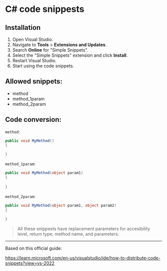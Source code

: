 # C# code snippests

## Installation

1. Open Visual Studio.
2. Navigate to **Tools** > **Extensions and Updates**.
3. Search **Online** for "Simple Snippets".
4. Select the "Simple Snippets" extension and click **Install**.
5. Restart Visual Studio.
6. Start using the code snippets.

## Allowed snippets:
+ method
+ method_1param
+ method_2param

## Code conversion: 

`method`:
```c#
public void MyMethod()
{

}
```

`method_1param`:
```c#
public void MyMethod(object param1)
{
    
}
```

`method_2param`:
```c#
public void MyMethod(object param1, object param2)
{
    
}
```


> All these snippests have replacement parameters for accesibility level, return type, method name, and parameters.

___
Based on this official guide:

https://learn.microsoft.com/en-us/visualstudio/ide/how-to-distribute-code-snippets?view=vs-2022

